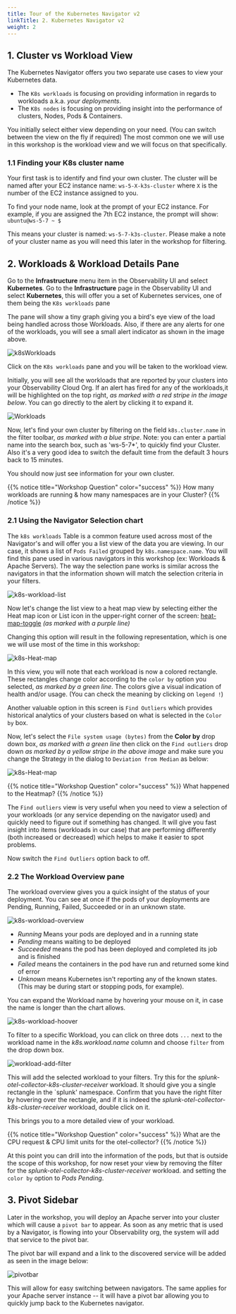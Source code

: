 ```yaml
---
title: Tour of the Kubernetes Navigator v2
linkTitle: 2. Kubernetes Navigator v2
weight: 2
--- 
```


## 1. Cluster vs Workload View

The Kubernetes Navigator offers you two separate use cases to view your Kubernetes data.

* The `K8s workloads` is focusing on providing information in regards to workloads a.k.a. *your deployments*.
* The `K8s nodes` is focusing on providing insight into the performance of clusters, Nodes, Pods & Containers.

You initially select either view depending on your need. (You can switch between the view on the fly if required)  The most common one we will use in this workshop is the  workload view and we will focus on that specifically.

### 1.1 Finding your K8s cluster name

Your first task is to identify and find your own cluster. The cluster will be named after your EC2 instance name: `ws-5-X-k3s-cluster` where `X` is the number of the EC2 instance assigned to you.

To find your node name, look at the prompt of your EC2 instance. For example, if you are assigned the 7th EC2 instance, the prompt will show: `ubuntu@ws-5-7 ~ $`

This means your cluster is named: `ws-5-7-k3s-cluster`. Please make a note of your cluster name as you will need this later in the workshop for filtering.

## 2. Workloads & Workload Details Pane

Go to the **Infrastructure** menu item in the Observability UI and select **Kubernetes**. Go to the **Infrastructure** page in the Observability UI and select **Kubernetes**, this will offer you a set of Kubernetes services, one of them being the `K8s workloads` pane

The pane will show a tiny graph giving you a bird's eye view of the load being handled across those Workloads. Also, if there are any alerts for one of the workloads, you will see a small alert indicator as shown in the image above.

![k8sWorkloads](../images/K8s-Workloads.png)

Click on the `K8s workloads` pane and you will be taken to the workload view.

Initially, you will see all the workloads that are reported by your clusters into your Observability Cloud Org. If an alert has fired for any of the workloads,it will be highlighted on the top right, *as marked with a red stripe in the image below*. You can go directly to the alert by clicking it to expand it.

![Workloads](../images/k8s-workload-screen.png)

Now, let's find your own cluster by filtering on the field `k8s.cluster.name` in the filter toolbar, *as marked with a blue stripe*. Note: you can enter a partial name into the search box, such as 'ws-5-7*', to quickly find your Cluster. Also it's a very good idea to switch the default time from the default 3 hours back to 15 minutes.

You should now just see information for your own cluster.

{{% notice title="Workshop Question" color="success" %}}
How many workloads are running & how many namespaces are in your Cluster?
{{% /notice %}}

### 2.1 Using the Navigator Selection chart

The `k8s workloads` Table is a common feature used across most of the Navigator's and will offer you a list view of the data you are viewing. In our case, it shows a list of `Pods Failed` grouped by `k8s.namespace.name`. You will find this pane used in various navigators in this workshop (ex: Workloads & Apache Servers). The way the selection pane works is similar across the navigators in that the information shown will match the selection criteria in your filters.

![k8s-workload-list](../images/workload-selection.png)

Now let's change the list view to a heat map view by selecting either the Heat map icon or List icon in the upper-right corner of the screen: [heat-map-toggle](../images/heatmaptoggle.png) *(as marked with a purple line)*

Changing this option will result in the following representation, which is one we will use most of the time in this workshop:

![k8s-Heat-map](../images/heatmap.png)

In this view, you will note that each workload is now a colored rectangle. These rectangles change color according to the `color by` option you selected, *as marked by a green line*. The colors give a visual indication of health and/or usage. (You can check the meaning by clicking on `legend !`)

Another valuable option in this screen is `Find Outliers` which provides historical analytics of your clusters based on what is selected in the `Color by` box.

Now, let's select the `File system usage (bytes)` from the **Color by** drop down box, *as marked with a green line* then click on the `Find outliers` drop down *as marked by a yellow stripe in the above image* and make sure you change the Strategy in the dialog  to `Deviation from Median` as below:

![k8s-Heat-map](../images/set-find-outliers.png)

{{% notice title="Workshop Question" color="success" %}}
What happened to the Heatmap?
{{% /notice %}}

The `Find outliers` view is very useful when you need to view a selection of your workloads (or any service depending on the navigator used) and quickly need to figure out if something has changed. It will give you fast insight into items (workloads in our case) that are performing differently (both increased or decreased) which helps to make it easier to spot problems.

Now switch the `Find Outliers` option back to off.

### 2.2 The Workload Overview pane

The workload overview gives you a quick insight of the status of your deployment. You can see at once if the pods of your deployments are Pending, Running, Failed, Succeeded or in an unknown state.  

![k8s-workload-overview](../images/k8s-workload-overview.png)

* *Running* Means your pods are deployed and in a running state
* *Pending* means waiting to be deployed
* *Succeeded* means the pod has been deployed and completed its job and is finished
* *Failed* means the containers in the pod have run and returned some kind of error
* *Unknown* means Kubernetes isn't reporting any of the known states. (This may be during start or stopping pods, for example).

You can expand the Workload name by hovering your mouse on it, in case the name is longer than the chart allows.

![k8s-workload-hoover](../images/k8s-workload-hoover.png)

To filter to a specific Workload, you can click on three dots `...` next to the workload name in the *k8s.workload.name* column and choose `filter` from the drop down box.

![workload-add-filter](../images/workload-add-filter.png)

This will add the selected workload to your filters. Try this for the *splunk-otel-collector-k8s-cluster-receiver* workload. It should give you a single  rectangle in the `splunk' namespace.
Confirm that you have the right filter by hovering over the rectangle, and if it is indeed the *splunk-otel-collector-k8s-cluster-receiver*  workload, double click on it.

This brings you to a more detailed view of your workload.

{{% notice title="Workshop Question" color="success" %}}
What are the CPU request  & CPU limit units for the otel-collector?
{{% /notice %}}

At this point you can drill into the information of the pods, but that is outside the scope of this workshop,
for now reset your view by removing the filter for the *splunk-otel-collector-k8s-cluster-receiver* workload. and setting the `color by` option to *Pods Pending*.

## 3. Pivot Sidebar

Later in the workshop, you will deploy an Apache server into your cluster which will cause a `pivot bar` to appear.
As soon as any metric that is used by a Navigator, is flowing into your Observability org, the system will add that service to the pivot bar.

The pivot bar will expand and a link to the discovered service will be added as seen in the image below:

![pivotbar](../images/pivotbar.png)

This will allow for easy switching between navigators. The same applies for your Apache server instance -- it will have a pivot bar allowing you to quickly jump back to the Kubernetes navigator.
